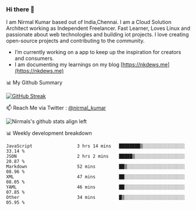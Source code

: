 ### Hi there 👋

 I am Nirmal Kumar based out of India,Chennai. I am a Cloud Solution Architect working as Independent Freelancer. Fast Learner, Loves Linux and passionate about web technologies and building iot projects. I love creating open-source projects and contributing to the community.

- I’m currently working on a app to keep up the inspiration for creators and consumers.
- I am documenting my learnings on my blog [https://nkdews.me](https://nkdews.me)


📊 My Github Summary

[![GitHub Streak](https://github-readme-streak-stats.herokuapp.com?user=nk-gears&theme=dark&hide_border=true&date_format=M%20j%5B%2C%20Y%5D)](https://git.io/streak-stats)


📫 Reach Me via  Twitter : [@nirmal_kumar](https://twitter.com/nirmal_kumar)

![Nirmals's github stats align left](https://github-readme-stats.vercel.app/api?username=nk-gears&show_icons=true)


📊 Weekly development breakdown

<!--START_SECTION:waka-->

```text
JavaScript                 3 hrs 14 mins   ████████▒░░░░░░░░░░░░░░░░   33.14 %
JSON                       2 hrs 2 mins    █████▒░░░░░░░░░░░░░░░░░░░   20.87 %
Markdown                   52 mins         ██▒░░░░░░░░░░░░░░░░░░░░░░   08.96 %
XML                        47 mins         ██░░░░░░░░░░░░░░░░░░░░░░░   08.05 %
YAML                       46 mins         ██░░░░░░░░░░░░░░░░░░░░░░░   07.85 %
Other                      34 mins         █▒░░░░░░░░░░░░░░░░░░░░░░░   05.95 %
```

<!--END_SECTION:waka-->


